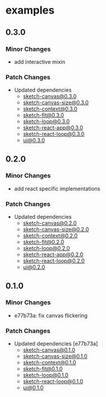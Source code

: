 # examples

## 0.3.0

### Minor Changes

- add interactive mixin

### Patch Changes

- Updated dependencies
  - sketch-canvas@0.3.0
  - sketch-canvas-size@0.3.0
  - sketch-context@0.3.0
  - sketch-fit@0.3.0
  - sketch-loop@0.3.0
  - sketch-react-app@0.3.0
  - sketch-react-loop@0.3.0
  - ui@0.3.0

## 0.2.0

### Minor Changes

- add react specific implementations

### Patch Changes

- Updated dependencies
  - sketch-canvas@0.2.0
  - sketch-canvas-size@0.2.0
  - sketch-context@0.2.0
  - sketch-fit@0.2.0
  - sketch-loop@0.2.0
  - sketch-react-app@0.2.0
  - sketch-react-loop@0.2.0
  - ui@0.2.0

## 0.1.0

### Minor Changes

- e77b73a: fix canvas flickering

### Patch Changes

- Updated dependencies [e77b73a]
  - sketch-canvas@0.1.0
  - sketch-canvas-size@0.1.0
  - sketch-context@0.1.0
  - sketch-fit@0.1.0
  - sketch-loop@0.1.0
  - sketch-react-loop@0.1.0
  - ui@0.1.0
